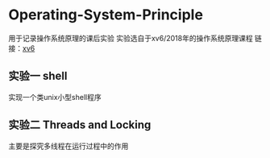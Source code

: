 # Operating-System-Principle

用于记录操作系统原理的课后实验
实验选自于xv6/2018年的操作系统原理课程
链接：[xv6](https://pdos.csail.mit.edu/6.828/2018/xv6.html)

## 实验一 shell

实现一个类unix小型shell程序

## 实验二 Threads and Locking

主要是探究多线程在运行过程中的作用
